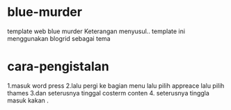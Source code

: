 # blue-murder
template web blue murder Keterangan menyusul..
template ini menggunakan blogrid sebagai tema 

# cara-pengistalan
1.masuk word press 
2.lalu pergi ke bagian menu lalu pilih appreace lalu pilih thames 
3.dan seterusnya tinggal costerm conten 
4. seterusnya tinggla masuk kakan .
